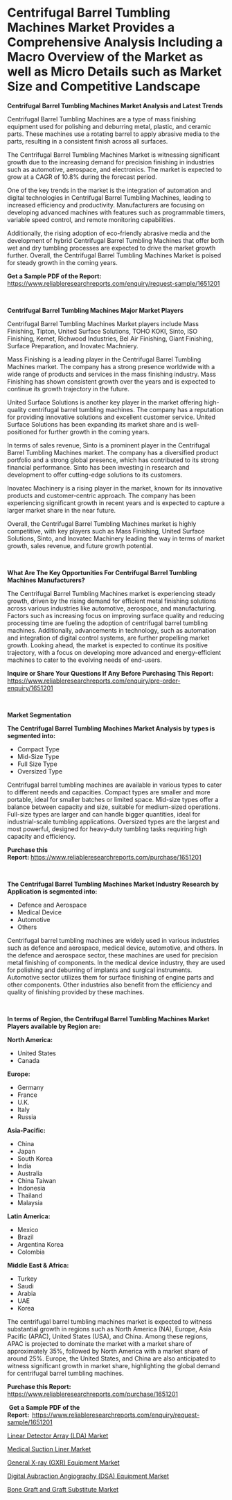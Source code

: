<p><h1>Centrifugal Barrel Tumbling Machines Market Provides a Comprehensive Analysis Including a Macro Overview of the Market as well as Micro Details such as Market Size and Competitive Landscape</h1></p><p><strong>Centrifugal Barrel Tumbling Machines Market Analysis and Latest Trends</strong></p>
<p><p>Centrifugal Barrel Tumbling Machines are a type of mass finishing equipment used for polishing and deburring metal, plastic, and ceramic parts. These machines use a rotating barrel to apply abrasive media to the parts, resulting in a consistent finish across all surfaces. </p><p>The Centrifugal Barrel Tumbling Machines Market is witnessing significant growth due to the increasing demand for precision finishing in industries such as automotive, aerospace, and electronics. The market is expected to grow at a CAGR of 10.8% during the forecast period. </p><p>One of the key trends in the market is the integration of automation and digital technologies in Centrifugal Barrel Tumbling Machines, leading to increased efficiency and productivity. Manufacturers are focusing on developing advanced machines with features such as programmable timers, variable speed control, and remote monitoring capabilities.</p><p>Additionally, the rising adoption of eco-friendly abrasive media and the development of hybrid Centrifugal Barrel Tumbling Machines that offer both wet and dry tumbling processes are expected to drive the market growth further. Overall, the Centrifugal Barrel Tumbling Machines Market is poised for steady growth in the coming years.</p></p>
<p><strong>Get a Sample PDF of the Report:&nbsp;</strong> <a href="https://www.reliableresearchreports.com/enquiry/request-sample/1651201">https://www.reliableresearchreports.com/enquiry/request-sample/1651201</a></p>
<p>&nbsp;</p>
<p><strong>Centrifugal Barrel Tumbling Machines Major Market Players</strong></p>
<p><p>Centrifugal Barrel Tumbling Machines Market players include Mass Finishing, Tipton, United Surface Solutions, TOHO KOKI, Sinto, ISO Finishing, Kemet, Richwood Industries, Bel Air Finishing, Giant Finishing, Surface Preparation, and Inovatec Machniery.</p><p>Mass Finishing is a leading player in the Centrifugal Barrel Tumbling Machines market. The company has a strong presence worldwide with a wide range of products and services in the mass finishing industry. Mass Finishing has shown consistent growth over the years and is expected to continue its growth trajectory in the future.</p><p>United Surface Solutions is another key player in the market offering high-quality centrifugal barrel tumbling machines. The company has a reputation for providing innovative solutions and excellent customer service. United Surface Solutions has been expanding its market share and is well-positioned for further growth in the coming years.</p><p>In terms of sales revenue, Sinto is a prominent player in the Centrifugal Barrel Tumbling Machines market. The company has a diversified product portfolio and a strong global presence, which has contributed to its strong financial performance. Sinto has been investing in research and development to offer cutting-edge solutions to its customers.</p><p>Inovatec Machinery is a rising player in the market, known for its innovative products and customer-centric approach. The company has been experiencing significant growth in recent years and is expected to capture a larger market share in the near future.</p><p>Overall, the Centrifugal Barrel Tumbling Machines market is highly competitive, with key players such as Mass Finishing, United Surface Solutions, Sinto, and Inovatec Machinery leading the way in terms of market growth, sales revenue, and future growth potential.</p></p>
<p>&nbsp;</p>
<p><strong>What Are The Key Opportunities For Centrifugal Barrel Tumbling Machines Manufacturers?</strong></p>
<p><p>The Centrifugal Barrel Tumbling Machines market is experiencing steady growth, driven by the rising demand for efficient metal finishing solutions across various industries like automotive, aerospace, and manufacturing. Factors such as increasing focus on improving surface quality and reducing processing time are fueling the adoption of centrifugal barrel tumbling machines. Additionally, advancements in technology, such as automation and integration of digital control systems, are further propelling market growth. Looking ahead, the market is expected to continue its positive trajectory, with a focus on developing more advanced and energy-efficient machines to cater to the evolving needs of end-users.</p></p>
<p><strong>Inquire or Share Your Questions If Any Before Purchasing This Report:</strong> <a href="https://www.reliableresearchreports.com/enquiry/pre-order-enquiry/1651201">https://www.reliableresearchreports.com/enquiry/pre-order-enquiry/1651201</a></p>
<p>&nbsp;</p>
<p><strong>Market Segmentation</strong></p>
<p><strong>The Centrifugal Barrel Tumbling Machines Market Analysis by types is segmented into:</strong></p>
<p><ul><li>Compact Type</li><li>Mid-Size Type</li><li>Full Size Type</li><li>Oversized Type</li></ul></p>
<p><p>Centrifugal barrel tumbling machines are available in various types to cater to different needs and capacities. Compact types are smaller and more portable, ideal for smaller batches or limited space. Mid-size types offer a balance between capacity and size, suitable for medium-sized operations. Full-size types are larger and can handle bigger quantities, ideal for industrial-scale tumbling applications. Oversized types are the largest and most powerful, designed for heavy-duty tumbling tasks requiring high capacity and efficiency.</p></p>
<p><strong>Purchase this Report:&nbsp;</strong><a href="https://www.reliableresearchreports.com/purchase/1651201">https://www.reliableresearchreports.com/purchase/1651201</a></p>
<p>&nbsp;</p>
<p><strong>The Centrifugal Barrel Tumbling Machines Market Industry Research by Application is segmented into:</strong></p>
<p><ul><li>Defence and Aerospace</li><li>Medical Device</li><li>Automotive</li><li>Others</li></ul></p>
<p><p>Centrifugal barrel tumbling machines are widely used in various industries such as defence and aerospace, medical device, automotive, and others. In the defence and aerospace sector, these machines are used for precision metal finishing of components. In the medical device industry, they are used for polishing and deburring of implants and surgical instruments. Automotive sector utilizes them for surface finishing of engine parts and other components. Other industries also benefit from the efficiency and quality of finishing provided by these machines.</p></p>
<p>&nbsp;</p>
<p><strong>In terms of Region, the Centrifugal Barrel Tumbling Machines Market Players available by Region are:</strong></p>
<p>
    <p> <strong> North America: </strong>
        <ul>
            <li>United States</li>
            <li>Canada</li>
        </ul>
        </p> 
    <p> <strong> Europe: </strong>
        <ul>
            <li>Germany</li>
            <li>France</li>
            <li>U.K.</li>
            <li>Italy</li>
            <li>Russia</li>
        </ul>
        </p> 
    <p> <strong> Asia-Pacific: </strong>
        <ul>
            <li>China</li>
            <li>Japan</li>
            <li>South Korea</li>
            <li>India</li>
            <li>Australia</li>
            <li>China Taiwan</li>
            <li>Indonesia</li>
            <li>Thailand</li>
            <li>Malaysia</li>
        </ul>
        </p> 
    <p> <strong> Latin America: </strong>
        <ul>
            <li>Mexico</li>
            <li>Brazil</li>
            <li>Argentina Korea</li>
            <li>Colombia</li>
        </ul>
        </p> 
    <p> <strong> Middle East & Africa: </strong>
        <ul>
            <li>Turkey</li>
            <li>Saudi</li>
            <li>Arabia</li>
            <li>UAE</li>
            <li>Korea</li>
        </ul>
    </p>
    </p>
<p><p>The centrifugal barrel tumbling machines market is expected to witness substantial growth in regions such as North America (NA), Europe, Asia Pacific (APAC), United States (USA), and China. Among these regions, APAC is projected to dominate the market with a market share of approximately 35%, followed by North America with a market share of around 25%. Europe, the United States, and China are also anticipated to witness significant growth in market share, highlighting the global demand for centrifugal barrel tumbling machines.</p></p>
<p><strong>Purchase this Report: </strong><a href="https://www.reliableresearchreports.com/purchase/1651201">https://www.reliableresearchreports.com/purchase/1651201</a></p>
<p>&nbsp;<strong>Get a Sample PDF of the Report:&nbsp;&nbsp;</strong><a href="https://www.reliableresearchreports.com/enquiry/request-sample/1651201">https://www.reliableresearchreports.com/enquiry/request-sample/1651201</a></p>
<p><strong></strong></p>
<p><p><a href="https://medium.com/@joannebell6556/linear-detector-array-lda-market-size-and-market-trends-complete-industry-overview-2024-to-2031-0ffd935d8097">Linear Detector Array (LDA) Market</a></p><p><a href="https://medium.com/@christinascott1938/medical-suction-liner-market-trends-and-market-analysis-forecasted-for-period-2024-2031-f10f90a1c73d">Medical Suction Liner Market</a></p><p><a href="https://medium.com/@bobbyrobinson56/general-x-ray-gxr-equipment-market-trends-forecast-and-competitive-analysis-to-2031-d9a0fe591da3">General X-ray (GXR) Equipment Market</a></p><p><a href="https://medium.com/@bobbyrobinson56/digital-aubraction-angiography-dsa-equipment-market-research-report-its-history-and-forecast-e9c24f5f0383">Digital Aubraction Angiography (DSA) Equipment Market</a></p><p><a href="https://medium.com/@christinascott1938/bone-graft-and-graft-substitute-market-size-cagr-trends-2024-2030-e53cdc37ea1a">Bone Graft and Graft Substitute Market</a></p></p>